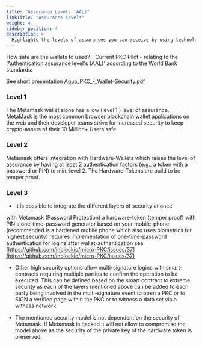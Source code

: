 ```yaml
---
title: "Assurance Levels (AAL)"
linkTitle: "Assurance Levels"
weight: 4
sidebar_position: 4
description: >
  Highlights the levels of assurances you can receive by using technology provided in the Aqua reference implementation. 
---
```


How safe are the wallets to used? - Current PKC Pilot - relating to the
'Authentication assurance level's (AAL)' according to the World Bank
standards:

See short presentation [Aqua_PKC_-_Wallet-Security.pdf](https://github.com/inblockio/aqua-docs/files/7885411/Aqua_PKC_-_Wallet-Security.pdf)

### Level 1

The Metamask wallet alone has a low (level 1 ) level of assurance.
MetaMask is the most common browser blockchain wallet applications on
the web and their developer teams strive for increased security to keep
crypto-assets of their 10 Million+ Users safe.

### Level 2

Metamask offers integration with Hardware-Wallets which raises the level
of assurance by having at least 2 authentication factors (e.g., a token
with a password or PIN) to min. level 2. The Hardware-Tokens are build
to be temper proof.

### Level 3

-   It is possible to integrate the different layers of security at once

with Metamask (Password Protection) a hardware-token (temper proof) with
PIN a one-time-password generator based on your mobile-phone
(recommended is a hardened mobile phone which also uses biometrics for
highest security) requires implementation of one-time-password
authentication for logins after wallet-authentication see
[https://github.com/inblockio/micro-PKC/issues/37](https://github.com/inblockio/micro-PKC/issues/37)

-   Other high security options allow multi-signature logins with
    smart-contracts requiring multiple parties to confirm the operation
    to be executed. This can be defined based on the smart contract to
    extreme security as each of the layers mentioned above can be added
    to each party being involved in the multi-signature event to open a
    PKC or to SIGN a verified page within the PKC or to witness a data
    set via a witness network.

-   The mentioned security model is not dependent on the security of
    Metamask. If Metamask is hacked it will not allow to compromise the
    model above as the security of the private key of the hardware token
    is preserved.
